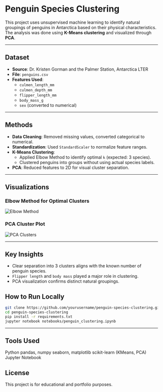 # Penguin Species Clustering

This project uses unsupervised machine learning to identify natural groupings of penguins in Antarctica based on their physical characteristics. The analysis was done using **K-Means clustering** and visualized through **PCA**.

---

## Dataset

- **Source**: Dr. Kristen Gorman and the Palmer Station, Antarctica LTER
- **File**: `penguins.csv`
- **Features Used**:
  - `culmen_length_mm`
  - `culmen_depth_mm`
  - `flipper_length_mm`
  - `body_mass_g`
  - `sex` (converted to numerical)

---

## Methods

- **Data Cleaning**: Removed missing values, converted categorical to numerical.
- **Standardization**: Used `StandardScaler` to normalize feature ranges.
- **K-Means Clustering**:
  - Applied Elbow Method to identify optimal `k` (expected: 3 species).
  - Clustered penguins into groups without using actual species labels.
- **PCA**: Reduced features to 2D for visual cluster separation.

---

## Visualizations

### Elbow Method for Optimal Clusters
![Elbow Method](images/elbow_method.png)

### PCA Cluster Plot
![PCA Clusters](images/cluster_visual.png)

---

## Key Insights

- Clear separation into 3 clusters aligns with the known number of penguin species.
- `Flipper length` and `body mass` played a major role in clustering.
- PCA visualization confirms distinct natural groupings.


## How to Run Locally

```bash
git clone https://github.com/yourusername/penguin-species-clustering.git
cd penguin-species-clustering
pip install -r requirements.txt
jupyter notebook notebooks/penguin_clustering.ipynb
```
---

## Tools Used
Python
pandas, numpy
seaborn, matplotlib
scikit-learn (KMeans, PCA)
Jupyter Notebook


## License
This project is for educational and portfolio purposes.
